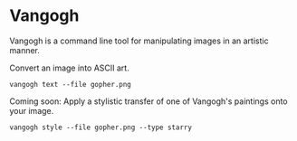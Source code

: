 # Vangogh
Vangogh is a command line tool for manipulating images in an artistic manner.

Convert an image into ASCII art.
```
vangogh text --file gopher.png
```

Coming soon: Apply a stylistic transfer of one of Vangogh's paintings onto your image.
```
vangogh style --file gopher.png --type starry
```
